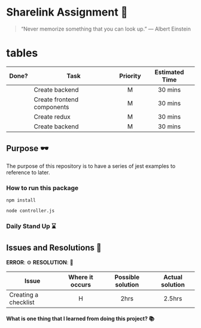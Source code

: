 # Sharelink Assignment :rocket:

> “Never memorize something that you can look up.”
> ― Albert Einstein

# tables

| Done? | Task                       | Priority | Estimated Time |
| ----- | -------------------------- | :------: | :------------: |
|       | Create backend             |    M     |    30 mins     |
|       | Create frontend components |    M     |    30 mins     |
|       | Create redux               |    M     |    30 mins     |
|       | Create backend             |    M     |    30 mins     |

## Purpose :dark_sunglasses:

The purpose of this repository is to have a series of jest examples to reference to later.

### How to run this package

```
npm install
```

```
node controller.js
```

### Daily Stand Up :hourglass:

## Issues and Resolutions :flashlight:

**ERROR**: :gear:
**RESOLUTION**: :key:

| Issue                | Where it occurs | Possible solution | Actual solution |
| -------------------- | :-------------: | :---------------: | :-------------: |
| Creating a checklist |        H        |       2hrs        |     2.5hrs      |

#### What is one thing that I learned from doing this project? :books:
